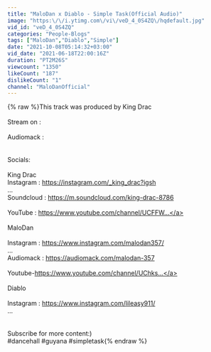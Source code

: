 ```yaml
---
title: "MaloDan x Diablo - Simple Task(Official Audio)"
image: "https:\/\/i.ytimg.com\/vi\/veD_4_0S4ZQ\/hqdefault.jpg"
vid_id: "veD_4_0S4ZQ"
categories: "People-Blogs"
tags: ["MaloDan","Diablo","Simple"]
date: "2021-10-08T05:14:32+03:00"
vid_date: "2021-06-18T22:00:16Z"
duration: "PT2M26S"
viewcount: "1350"
likeCount: "187"
dislikeCount: "1"
channel: "MaloDanOfficial"
---
```

{% raw %}This track was produced by King Drac<br /><br />Stream on :<br /><br />Audiomack : <br /><br /><br />Socials:<br /><br />King Drac<br />Instagram : <a rel="nofollow" target="blank" href="https://instagram.com/_king_drac?igsh">https://instagram.com/_king_drac?igsh</a><br />...<br />Soundcloud : <a rel="nofollow" target="blank" href="https://m.soundcloud.com/king-drac-8786">https://m.soundcloud.com/king-drac-8786</a><br /><br />YouTube : <a rel="nofollow" target="blank" href="https://www.youtube.com/channel/UCFFW...">https://www.youtube.com/channel/UCFFW...</a><br /><br />MaloDan<br /><br />Instagram : <a rel="nofollow" target="blank" href="https://www.instagram.com/malodan357/">https://www.instagram.com/malodan357/</a><br />...<br />Audiomack : <a rel="nofollow" target="blank" href="https://audiomack.com/malodan-357">https://audiomack.com/malodan-357</a><br /><br />Youtube-<a rel="nofollow" target="blank" href="https://www.youtube.com/channel/UChks...">https://www.youtube.com/channel/UChks...</a><br /><br />Diablo<br /><br />Instagram : <a rel="nofollow" target="blank" href="https://www.instagram.com/lileasy911/">https://www.instagram.com/lileasy911/</a><br />...<br /> <br /><br />Subscribe for more content:)<br />#dancehall #guyana #simpletask{% endraw %}

